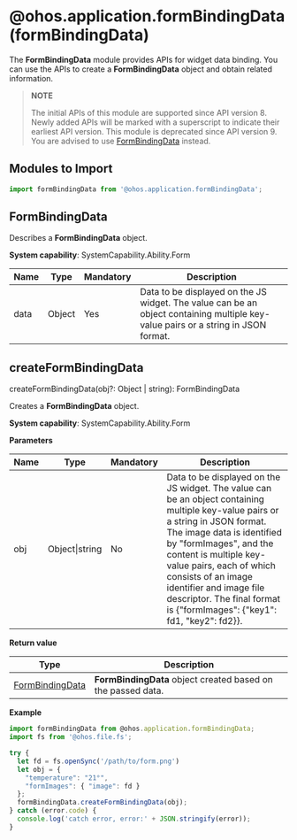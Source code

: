 # @ohos.application.formBindingData (formBindingData)

The **FormBindingData** module provides APIs for widget data binding. You can use the APIs to create a **FormBindingData** object and obtain related information.

> **NOTE**
>
> The initial APIs of this module are supported since API version 8. Newly added APIs will be marked with a superscript to indicate their earliest API version.
> This module is deprecated since API version 9. You are advised to use [FormBindingData](js-apis-app-form-formBindingData.md) instead.
## Modules to Import

```ts
import formBindingData from '@ohos.application.formBindingData';
```

## FormBindingData

Describes a **FormBindingData** object.

**System capability**: SystemCapability.Ability.Form

| Name| Type| Mandatory| Description|
| -------- | -------- | -------- | -------- |
| data | Object | Yes| Data to be displayed on the JS widget. The value can be an object containing multiple key-value pairs or a string in JSON format.|


## createFormBindingData

createFormBindingData(obj?: Object | string): FormBindingData

Creates a **FormBindingData** object.

**System capability**: SystemCapability.Ability.Form

**Parameters**

| Name| Type          | Mandatory| Description                                                        |
| ------ | -------------- | ---- | ------------------------------------------------------------ |
| obj    | Object\|string | No  | Data to be displayed on the JS widget. The value can be an object containing multiple key-value pairs or a string in JSON format. The image data is identified by "formImages", and the content is multiple key-value pairs, each of which consists of an image identifier and image file descriptor. The final format is {"formImages": {"key1": fd1, "key2": fd2}}.|


**Return value**

| Type                               | Description                                   |
| ----------------------------------- | --------------------------------------- |
| [FormBindingData](#formbindingdata) | **FormBindingData** object created based on the passed data.|


**Example**

```ts
import formBindingData from @ohos.application.formBindingData;
import fs from '@ohos.file.fs';

try {
  let fd = fs.openSync('/path/to/form.png')
  let obj = {
    "temperature": "21°",
    "formImages": { "image": fd }
  };
  formBindingData.createFormBindingData(obj);
} catch (error.code) {
  console.log('catch error, error:' + JSON.stringify(error));
}
```
